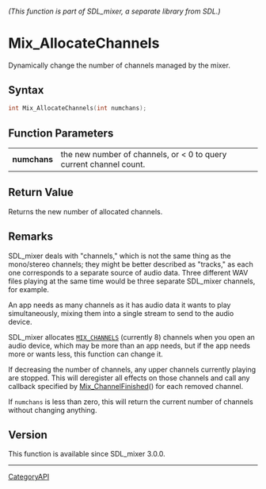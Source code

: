 ###### (This function is part of SDL_mixer, a separate library from SDL.)
# Mix_AllocateChannels

Dynamically change the number of channels managed by the mixer.

## Syntax

```c
int Mix_AllocateChannels(int numchans);

```

## Function Parameters

|                  |                                                                    |
| ---------------- | ------------------------------------------------------------------ |
| **numchans**     | the new number of channels, or < 0 to query current channel count. |

## Return Value

Returns the new number of allocated channels.

## Remarks

SDL_mixer deals with "channels," which is not the same thing as the
mono/stereo channels; they might be better described as "tracks," as each
one corresponds to a separate source of audio data. Three different WAV
files playing at the same time would be three separate SDL_mixer channels,
for example.

An app needs as many channels as it has audio data it wants to play
simultaneously, mixing them into a single stream to send to the audio
device.

SDL_mixer allocates [`MIX_CHANNELS`](MIX_CHANNELS) (currently 8) channels
when you open an audio device, which may be more than an app needs, but if
the app needs more or wants less, this function can change it.

If decreasing the number of channels, any upper channels currently playing
are stopped. This will deregister all effects on those channels and call
any callback specified by [Mix_ChannelFinished](Mix_ChannelFinished)() for
each removed channel.

If `numchans` is less than zero, this will return the current number of
channels without changing anything.

## Version

This function is available since SDL_mixer 3.0.0.

----
[CategoryAPI](CategoryAPI)

